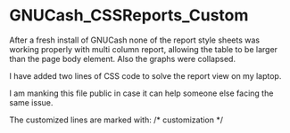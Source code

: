 # GNUCash_CSSReports_Custom

After a fresh install of GNUCash none of the report style sheets was working properly with multi column report, allowing the table to be larger than the page body element.
Also the graphs were collapsed.

I have added two lines of CSS code to solve the report view on my laptop.

I am manking this file public in case it can help someone else facing the same issue.

The customized lines are marked with: /* customization */
